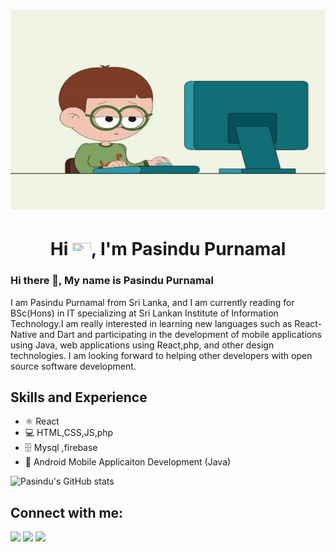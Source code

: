 <h1 align= "center">
    <img align = alt = "gif" src="https://github.com/pasindupurnamal98/pasindupurnamal98/blob/main/readme.gif" width = "600" height = "320"/></center>
</h1>
<h1 align="center">Hi <img src="https://raw.githubusercontent.com/MartinHeinz/MartinHeinz/master/wave.gif" width="30px" height ="20px">, I'm Pasindu Purnamal</h1>

### Hi there 👋, My name is Pasindu Purnamal
I am Pasindu Purnamal from Sri Lanka, and I am currently reading for BSc(Hons) in IT specializing at Sri Lankan Institute of Information Technology.I am really interested in learning new languages such as React-Native and Dart and participating in the development of mobile applications using Java, web applications using React,php, and other design technologies. I am looking forward to helping other developers with open source software development.

## Skills and Experience
* ⚛️ React
* 💻 HTML,CSS,JS,php
* 🗄️ Mysql ,firebase
* 📱 Android Mobile Applicaiton Development (Java) 
 

<!-- [![Top Languages](https://github-readme-stats.vercel.app/api/top-langs/?username=pasindupurnamal98)](https://github.com/anuraghazra/github-readme-stats) -->

![Pasindu's GitHub stats](https://github-readme-stats.vercel.app/api?username=pasindupurnamal98&show_icons=true&theme=radical)

<!-- ![GitHub Activity Graph](https://activity-graph.herokuapp.com/graph?username=pasindupurnamal98)   -->

## Connect with me:

<p align="left">

<a href = "https://www.linkedin.com/in/pasindu-purnamal-771801214/"><img src="https://img.icons8.com/fluent/48/000000/linkedin.png"/></a>
<a href = "https://www.instagram.com/pasindu_purnamal/"><img src="https://img.icons8.com/fluent/48/000000/instagram-new.png"/></a>
<a href = "https://www.facebook.com/profile.php?id=100008038485984"><img src="https://img.icons8.com/color/48/000000/facebook.png"/></a>

</p>



  

